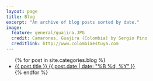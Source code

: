 ```yaml
---
layout: page
title: Blog
excerpt: "An archive of blog posts sorted by date."
image:
  feature: general/guajira.JPG
  credit: Camarones, Guajira (Colombia) by Sergio Pino
  creditlink: http://www.colombiaestuya.com
---
```


<ul class="post-list">
{% for post in site.categories.blog %} 
  <li><article><a href="{{ site.url }}{{ post.url }}">{{ post.title }} <span class="entry-date"><time datetime="{{ post.date | date_to_xmlschema }}">{{ post.date | date: "%B %d, %Y" }}</time></span></a></article></li>
{% endfor %}
</ul>
